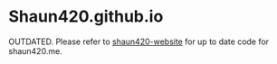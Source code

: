 # Shaun420.github.io

OUTDATED. Please refer to [shaun420-website](https://github.com/Shaun420/shaun420-website) for up to date code for shaun420.me.
